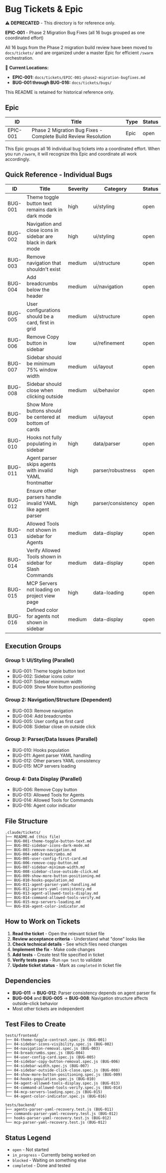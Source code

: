 # Bug Tickets & Epic

⚠️ **DEPRECATED** - This directory is for reference only.

**EPIC-001** - Phase 2 Migration Bug Fixes (all 16 bugs grouped as one coordinated effort)

All 16 bugs from the Phase 2 migration build review have been moved to `docs/tickets/` and are organized under a master Epic for efficient `/swarm` orchestration.

📁 **Current Locations:**
- **EPIC-001:** `docs/tickets/EPIC-001-phase2-migration-bugfixes.md`
- **BUG-001 through BUG-016:** `docs/tickets/bugs/`

This README is retained for historical reference only.

## Epic

| ID | Title | Type | Status |
|---|---|---|---|
| EPIC-001 | Phase 2 Migration Bug Fixes - Complete Build Review Resolution | Epic | open |

This Epic groups all 16 individual bug tickets into a coordinated effort. When you run `/swarm`, it will recognize this Epic and coordinate all work accordingly.

## Quick Reference - Individual Bugs

| ID | Title | Severity | Category | Status |
|---|---|---|---|---|
| BUG-001 | Theme toggle button text remains dark in dark mode | high | ui/styling | open |
| BUG-002 | Navigation and close icons in sidebar are black in dark mode | high | ui/styling | open |
| BUG-003 | Remove navigation that shouldn't exist | medium | ui/structure | open |
| BUG-004 | Add breadcrumbs below the header | medium | ui/navigation | open |
| BUG-005 | User configurations should be a card, first in grid | medium | ui/structure | open |
| BUG-006 | Remove Copy button in sidebar | low | ui/refinement | open |
| BUG-007 | Sidebar should be minimum 75% window width | medium | ui/layout | open |
| BUG-008 | Sidebar should close when clicking outside | medium | ui/behavior | open |
| BUG-009 | Show More buttons should be centered at bottom of cards | medium | ui/layout | open |
| BUG-010 | Hooks not fully populating in sidebar | high | data/parser | open |
| BUG-011 | Agent parser skips agents with invalid YAML frontmatter | high | parser/robustness | open |
| BUG-012 | Ensure other parsers handle invalid YAML like agent parser | high | parser/consistency | open |
| BUG-013 | Allowed Tools not shown in sidebar for Agents | medium | data-display | open |
| BUG-014 | Verify Allowed Tools shown in sidebar for Slash Commands | medium | data-display | open |
| BUG-015 | MCP Servers not loading on project view page | high | data-loading | open |
| BUG-016 | Defined color for agents not shown in sidebar | medium | data-display | open |

## Execution Groups

### Group 1: UI/Styling (Parallel)
- BUG-001: Theme toggle button text
- BUG-002: Sidebar icons color
- BUG-007: Sidebar minimum width
- BUG-009: Show More button positioning

### Group 2: Navigation/Structure (Dependent)
- BUG-003: Remove navigation
- BUG-004: Add breadcrumbs
- BUG-005: User config as first card
- BUG-008: Sidebar close on outside click

### Group 3: Parser/Data Issues (Parallel)
- BUG-010: Hooks population
- BUG-011: Agent parser YAML handling
- BUG-012: Other parsers YAML consistency
- BUG-015: MCP servers loading

### Group 4: Data Display (Parallel)
- BUG-006: Remove Copy button
- BUG-013: Allowed Tools for Agents
- BUG-014: Allowed Tools for Commands
- BUG-016: Agent color indicator

## File Structure

```
.claude/tickets/
├── README.md (this file)
├── BUG-001-theme-toggle-button-text.md
├── BUG-002-sidebar-icons-dark-mode.md
├── BUG-003-remove-navigation.md
├── BUG-004-add-breadcrumbs.md
├── BUG-005-user-config-first-card.md
├── BUG-006-remove-copy-button.md
├── BUG-007-sidebar-minimum-width.md
├── BUG-008-sidebar-close-outside-click.md
├── BUG-009-show-more-button-positioning.md
├── BUG-010-hooks-population.md
├── BUG-011-agent-parser-yaml-handling.md
├── BUG-012-parsers-yaml-consistency.md
├── BUG-013-agent-allowed-tools-display.md
├── BUG-014-command-allowed-tools-verify.md
├── BUG-015-mcp-servers-loading.md
└── BUG-016-agent-color-indicator.md
```

## How to Work on Tickets

1. **Read the ticket** - Open the relevant ticket file
2. **Review acceptance criteria** - Understand what "done" looks like
3. **Check technical details** - See which files need changes
4. **Implement the fix** - Make code changes
5. **Add tests** - Create test file specified in ticket
6. **Verify tests pass** - Run `npm test` to validate
7. **Update ticket status** - Mark as `completed` in ticket file

## Dependencies

- **BUG-011** → **BUG-012**: Parser consistency depends on agent parser fix
- **BUG-004** and **BUG-005** → **BUG-008**: Navigation structure affects outside-click behavior
- Most other tickets are independent

## Test Files to Create

```
tests/frontend/
├── 04-theme-toggle-contrast.spec.js (BUG-001)
├── 04-sidebar-icons-visibility.spec.js (BUG-002)
├── 04-navigation-removal.spec.js (BUG-003)
├── 04-breadcrumbs.spec.js (BUG-004)
├── 04-user-config-card.spec.js (BUG-005)
├── 04-sidebar-copy-button-removal.spec.js (BUG-006)
├── 04-sidebar-width.spec.js (BUG-007)
├── 04-sidebar-outside-click-close.spec.js (BUG-008)
├── 04-show-more-button-positioning.spec.js (BUG-009)
├── 04-hooks-population.spec.js (BUG-010)
├── 04-agent-allowed-tools-display.spec.js (BUG-013)
├── 04-command-allowed-tools-verify.spec.js (BUG-014)
├── 04-mcp-servers-loading.spec.js (BUG-015)
└── 04-agent-color-indicator.spec.js (BUG-016)

tests/backend/
├── agents-parser-yaml-recovery.test.js (BUG-011)
├── commands-parser-yaml-recovery.test.js (BUG-012)
├── hooks-parser-yaml-recovery.test.js (BUG-012)
└── mcp-parser-yaml-recovery.test.js (BUG-012)
```

## Status Legend

- `open` - Not started
- `in_progress` - Currently being worked on
- `blocked` - Waiting on something else
- `completed` - Done and tested
